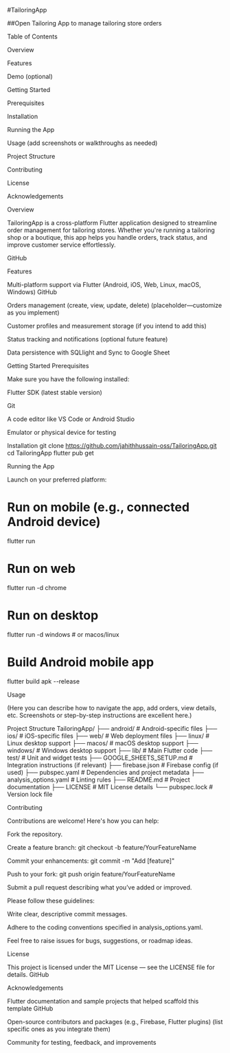 #TailoringApp

##Open Tailoring App to manage tailoring store orders

Table of Contents

Overview

Features

Demo
 (optional)

Getting Started

Prerequisites

Installation

Running the App

Usage
 (add screenshots or walkthroughs as needed)

Project Structure

Contributing

License

Acknowledgements

Overview

TailoringApp is a cross-platform Flutter application designed to streamline order management for tailoring stores. Whether you're running a tailoring shop or a boutique, this app helps you handle orders, track status, and improve customer service effortlessly.


GitHub

Features

Multi-platform support via Flutter (Android, iOS, Web, Linux, macOS, Windows) 
GitHub

Orders management (create, view, update, delete) (placeholder—customize as you implement)

Customer profiles and measurement storage (if you intend to add this)

Status tracking and notifications (optional future feature)

Data persistence with SQLlight and Sync to Google Sheet 



Getting Started
Prerequisites

Make sure you have the following installed:

Flutter SDK (latest stable version)

Git

A code editor like VS Code or Android Studio

Emulator or physical device for testing

Installation
git clone https://github.com/jahithhussain-oss/TailoringApp.git
cd TailoringApp
flutter pub get

Running the App

Launch on your preferred platform:

# Run on mobile (e.g., connected Android device)
flutter run

# Run on web
flutter run -d chrome

# Run on desktop
flutter run -d windows  # or macos/linux

# Build Android mobile app
flutter build apk --release

Usage

(Here you can describe how to navigate the app, add orders, view details, etc. Screenshots or step-by-step instructions are excellent here.)

Project Structure
TailoringApp/
├── android/            # Android-specific files
├── ios/                # iOS-specific files
├── web/                # Web deployment files
├── linux/              # Linux desktop support
├── macos/              # macOS desktop support
├── windows/            # Windows desktop support
├── lib/                # Main Flutter code
├── test/               # Unit and widget tests
├── GOOGLE_SHEETS_SETUP.md  # Integration instructions (if relevant)
├── firebase.json       # Firebase config (if used)
├── pubspec.yaml        # Dependencies and project metadata
├── analysis_options.yaml # Linting rules
├── README.md           # Project documentation
├── LICENSE             # MIT License details
└── pubspec.lock        # Version lock file

Contributing

Contributions are welcome! Here's how you can help:

Fork the repository.

Create a feature branch: git checkout -b feature/YourFeatureName

Commit your enhancements: git commit -m "Add [feature]"

Push to your fork: git push origin feature/YourFeatureName

Submit a pull request describing what you’ve added or improved.

Please follow these guidelines:

Write clear, descriptive commit messages.

Adhere to the coding conventions specified in analysis_options.yaml.

Feel free to raise issues for bugs, suggestions, or roadmap ideas.

License

This project is licensed under the MIT License — see the LICENSE file
 for details. 
GitHub

Acknowledgements

Flutter documentation and sample projects that helped scaffold this template 
GitHub

Open-source contributors and packages (e.g., Firebase, Flutter plugins) (list specific ones as you integrate them)

Community for testing, feedback, and improvements

